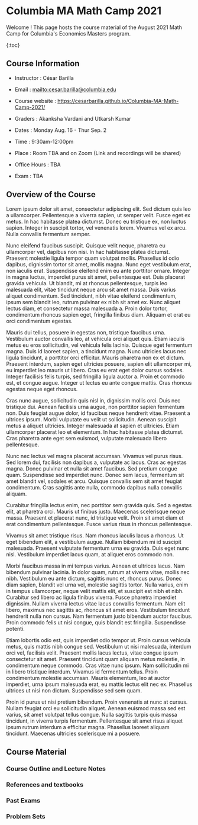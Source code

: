 # Columbia MA Math Camp 2021
Welcome ! This page hosts the course material of the August 2021 Math Camp for Columbia's Economics Masters program.

{:toc}

## Course Information

* Instructor : César Barilla
* Email : <mailto:cesar.barilla@columbia.edu>
* Course website : <https://cesarbarilla.github.io/Columbia-MA-Math-Camp-2021/>
* Graders : Akanksha Vardani and Utkarsh Kumar

* Dates : Monday Aug. 16 - Thur Sep. 2 
* Time : 9:30am-12:00pm
* Place : Room TBA and on Zoom (Link and recordings will be shared)
* Office Hours : TBA
* Exam : TBA

## Overview of the Course

Lorem ipsum dolor sit amet, consectetur adipiscing elit. Sed dictum quis leo a ullamcorper. Pellentesque a viverra sapien, ut semper velit. Fusce eget ex metus. In hac habitasse platea dictumst. Donec eu tristique ex, non luctus sapien. Integer in suscipit tortor, vel venenatis lorem. Vivamus vel ex arcu. Nulla convallis fermentum semper.

Nunc eleifend faucibus suscipit. Quisque velit neque, pharetra eu ullamcorper vel, dapibus non nisi. In hac habitasse platea dictumst. Praesent molestie ligula tempor quam volutpat mollis. Phasellus id odio dapibus, dignissim tortor sit amet, mollis magna. Nunc eget vestibulum erat, non iaculis erat. Suspendisse eleifend enim eu ante porttitor ornare. Integer in magna luctus, imperdiet purus sit amet, pellentesque est. Duis placerat gravida vehicula. Ut blandit, mi at rhoncus pellentesque, turpis leo malesuada elit, vitae tincidunt neque arcu sit amet massa. Duis varius aliquet condimentum. Sed tincidunt, nibh vitae eleifend condimentum, ipsum sem blandit leo, rutrum pulvinar ex nibh sit amet ex. Nunc aliquet lectus diam, et consectetur massa malesuada a. Proin dolor tortor, condimentum rhoncus sapien eget, fringilla finibus diam. Aliquam et erat eu orci condimentum egestas.

Mauris dui tellus, posuere in egestas non, tristique faucibus urna. Vestibulum auctor convallis leo, at vehicula orci aliquet quis. Etiam iaculis metus eu eros sollicitudin, vel vehicula felis lacinia. Quisque eget fermentum magna. Duis id laoreet sapien, a tincidunt magna. Nunc ultricies lacus nec ligula tincidunt, a porttitor orci efficitur. Mauris pharetra non ex et dictum. Praesent interdum, sapien eget ultricies posuere, sapien elit ullamcorper mi, eu imperdiet leo mauris ut libero. Cras eu erat eget dolor cursus sodales. Integer facilisis felis turpis, sed fringilla ligula auctor a. Proin et commodo est, et congue augue. Integer ut lectus eu ante congue mattis. Cras rhoncus egestas neque eget rhoncus.

Cras nunc augue, sollicitudin quis nisl in, dignissim mollis orci. Duis nec tristique dui. Aenean facilisis urna augue, non porttitor sapien fermentum non. Duis feugiat augue dolor, id faucibus neque hendrerit vitae. Praesent a ultrices ipsum. Morbi vulputate eu velit ut sollicitudin. Aenean suscipit metus a aliquet ultricies. Integer malesuada at sapien et ultricies. Etiam ullamcorper placerat leo et elementum. In hac habitasse platea dictumst. Cras pharetra ante eget sem euismod, vulputate malesuada libero pellentesque.

Nunc nec lectus vel magna placerat accumsan. Vivamus vel purus risus. Sed lorem dui, facilisis non dapibus a, vulputate ac lacus. Cras ac egestas magna. Donec pulvinar et nulla sit amet faucibus. Sed pretium congue quam. Suspendisse sed imperdiet nunc. Donec sem lacus, fermentum sit amet blandit vel, sodales et arcu. Quisque convallis sem sit amet feugiat condimentum. Cras sagittis ante nulla, commodo dapibus nulla convallis aliquam.

Curabitur fringilla lectus enim, nec porttitor sem gravida quis. Sed a egestas elit, at pharetra orci. Mauris ut finibus justo. Maecenas scelerisque neque massa. Praesent et placerat nunc, id tristique velit. Proin sit amet diam et erat condimentum pellentesque. Fusce varius risus in rhoncus pellentesque.

Vivamus sit amet tristique risus. Nam rhoncus iaculis lacus a rhoncus. Ut eget bibendum elit, a vestibulum augue. Nullam bibendum mi id suscipit malesuada. Praesent vulputate fermentum urna eu gravida. Duis eget nunc nisl. Vestibulum imperdiet lacus quam, at aliquet eros commodo non.

Morbi faucibus massa in mi tempus varius. Aenean et ultrices lacus. Nam bibendum pulvinar lacinia. In dolor quam, rutrum at viverra vitae, mollis nec nibh. Vestibulum eu ante dictum, sagittis nunc et, rhoncus purus. Donec diam sapien, blandit vel urna vel, molestie sagittis tortor. Nulla varius, enim in tempus ullamcorper, neque velit mattis elit, et suscipit est nibh et nibh. Curabitur sed libero ac ligula finibus viverra. Fusce pharetra imperdiet dignissim. Nullam viverra lectus vitae lacus convallis fermentum. Nam elit libero, maximus nec sagittis ac, rhoncus sit amet eros. Vestibulum tincidunt hendrerit nulla non cursus. Nam fermentum justo bibendum auctor faucibus. Proin commodo felis ut nisi congue, quis blandit est fringilla. Suspendisse potenti.

Etiam lobortis odio est, quis imperdiet odio tempor ut. Proin cursus vehicula metus, quis mattis nibh congue sed. Vestibulum ut nisi malesuada, interdum orci vel, facilisis velit. Praesent mollis lacus lectus, vitae congue ipsum consectetur sit amet. Praesent tincidunt quam aliquam metus molestie, in condimentum neque commodo. Cras vitae nunc ipsum. Nam sollicitudin mi in libero tristique interdum. Vivamus id fermentum tellus. Proin condimentum molestie accumsan. Mauris elementum, leo at auctor imperdiet, urna ipsum malesuada erat, eu mattis lectus elit nec ex. Phasellus ultrices ut nisi non dictum. Suspendisse sed sem quam.

Proin id purus ut nisi pretium bibendum. Proin venenatis at nunc at cursus. Nullam feugiat orci eu sollicitudin aliquet. Aenean euismod massa sed est varius, sit amet volutpat tellus congue. Nulla sagittis turpis quis massa tincidunt, in viverra turpis fermentum. Pellentesque sit amet risus aliquet ipsum rutrum interdum a efficitur magna. Phasellus laoreet aliquam tincidunt. Maecenas ultricies scelerisque mi a posuere.

## Course Material

### Course Outline and Lecture Notes

### References and textbooks

### Past Exams

### Problem Sets